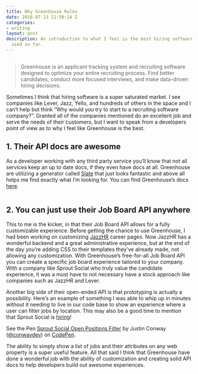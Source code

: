 ```yaml
---
title: Why Greenhouse Rules
date: 2018-07-13 21:50:24 Z
categories:
- writing
layout: post
description: An introduction to what I feel is the best hiring software that I’ve
  used so far.
---
```


<img class="b-lazy" src="data:image/gif;base64,R0lGODlhAQABAAAAACH5BAEKAAEALAAAAAABAAEAAAICTAEAOw==" data-src="https://dha4w82d62smt.cloudfront.net/items/2r2D40241m1s1b3M3m3y/greenhouse.jpg" alt="Greenhouse.io" />

> Greenhouse is an applicant tracking system and recruiting software designed to optimize your entire recruiting process. Find better candidates, conduct more focused interviews, and make data-driven hiring decisions.

Sometimes I think that hiring software is a super saturated market. I see companies like Lever, Jazz, Yello, and hundreds of others in the space and I can’t help but think “Why would you try to start to a recruiting software company?”. Granted all of the companies mentioned do an excellent job and serve the needs of their customers, but I want to speak from a developers point of view as to why I feel like Greenhouse is the best.

## 1. Their API docs are awesome

As a developer working with any third party service you’ll know that not all services keep an up to date docs, if they even have docs at all. Greenhouse are utilizing a generator called [Slate](https://github.com/lord/slate) that just looks fantastic and above all helps me find exactly what I’m looking for. You can find Greenhouse’s docs [here](https://developers.greenhouse.io/job-board.html).

<img class="b-lazy" src="data:image/gif;base64,R0lGODlhAQABAAAAACH5BAEKAAEALAAAAAABAAEAAAICTAEAOw==" data-src="https://dha4w82d62smt.cloudfront.net/items/0E2w2S3q1u1x2s3M1Y3o/API.jpg" alt="Greenhouse.io API docs" />

## 2. You can just use their Job Board API anywhere

This to me is the kicker, in that their Job Board API allows for a fully customizable experience. Before getting the chance to use Greenhouse, I had been working on customizing [JazzHR](https://www.jazzhr.com/) career pages. Now JazzHR has a wonderful backend and a great administrative experience, but at the end of the day you’re adding CSS to their templates they’ve already made, not allowing any customization. With Greenhouse’s free-for-all Job Board API you can create a specific job board experience tailored to your company. With a company like Sprout Social who truly value the candidate experience, it was a must have to not necessary have a stock approach like companies such as JazzHR and Lever.

Another big side of their open-ended API is that prototyping is actually a possibility. Here’s an example of something I was able to whip up in minutes without it needing to live in our code base to show an experience where a user can filter jobs by location. This may also be a good time to mention that Sprout Social is [hiring](https://sproutsocial.com/careers/open-positions/#/)!

<p data-height="265" data-theme-id="dark" data-slug-hash="aYZvLg" data-default-tab="result" data-user="conwaydev" data-embed-version="2" data-pen-title="Sprout Social Open Positions Filter" data-preview="true" class="codepen">See the Pen <a href="https://codepen.io/conwaydev/pen/aYZvLg/">Sprout Social Open Positions Filter</a> by Justin Conway (<a href="https://codepen.io/conwaydev">@conwaydev</a>) on <a href="https://codepen.io">CodePen</a>.</p>
<script async src="https://static.codepen.io/assets/embed/ei.js"></script>

The ability to simply show a list of jobs and their attributes on any web property is a super useful feature. All that said I think that Greenhouse have done a wonderful job with the ability of customization and creating solid API docs to help developers build out awesome experiences.